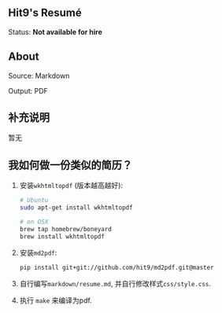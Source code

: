 Hit9's Resumé
-------------

Status: **Not available for hire**

About
------

Source: Markdown

Output: PDF

补充说明
--------

暂无

我如何做一份类似的简历？
-----------------------

1. 安装`wkhtmltopdf` (版本越高越好):
   ```bash
   # Ubuntu
   sudo apt-get install wkhtmltopdf

   # on OSX
   brew tap homebrew/boneyard
   brew install wkhtmltopdf
   ```

2. 安装`md2pdf`:

   ```bash
   pip install git+git://github.com/hit9/md2pdf.git@master
   ```

3. 自行编写`markdown/resume.md`, 并自行修改样式`css/style.css`.

4. 执行 `make` 来编译为pdf.
